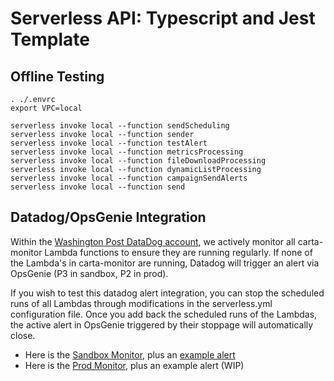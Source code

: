 # Serverless API: Typescript and Jest Template

## Offline Testing

```
. ./.envrc
export VPC=local

serverless invoke local --function sendScheduling
serverless invoke local --function sender
serverless invoke local --function testAlert
serverless invoke local --function metricsProcessing
serverless invoke local --function fileDownloadProcessing
serverless invoke local --function dynamicListProcessing
serverless invoke local --function campaignSendAlerts
serverless invoke local --function send
```

## Datadog/OpsGenie Integration

Within the [Washington Post DataDog account](https://wapo.datadoghq.com/apm/home), we actively monitor all carta-monitor Lambda functions to ensure they are running regularly. If none of the Lambda's in carta-monitor are running, Datadog will trigger an alert via OpsGenie (P3 in sandbox, P2 in prod).

If you wish to test this datadog alert integration, you can stop the scheduled runs of all Lambdas through modifications in the serverless.yml configuration file. Once you add back the scheduled runs of the Lambdas, the active alert in OpsGenie triggered by their stoppage will automatically close.

-   Here is the [Sandbox Monitor](https://wapo.datadoghq.com/monitors/124727536), plus an [example alert](https://washpost.app.opsgenie.com/alert/detail/22a1d1f7-8a77-4e3a-8050-8c51405541c1-1689010338026/logs)
-   Here is the [Prod Monitor](https://wapo.datadoghq.com/monitors/125071811), plus an example alert (WIP)

